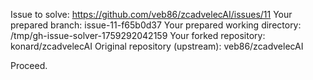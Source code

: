 Issue to solve: https://github.com/veb86/zcadvelecAI/issues/11
Your prepared branch: issue-11-f65b0d37
Your prepared working directory: /tmp/gh-issue-solver-1759292042159
Your forked repository: konard/zcadvelecAI
Original repository (upstream): veb86/zcadvelecAI

Proceed.